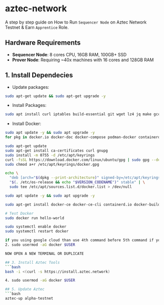 # aztec-network
A step by step guide on How to Run `Sequencer Node` on Aztec Network Testnet & Earn `Apprentice` Role.

## Hardware Requirements
* **Sequencer Node**: 8 cores CPU, 16GB RAM, 100GB+ SSD
* **Prover Node**: Requiring ~40x machines with 16 cores and 128GB RAM


## 1. Install Dependecies
* Update packages:
```bash
sudo apt-get update && sudo apt-get upgrade -y
```

* Install Packages:
```bash
sudo apt install curl iptables build-essential git wget lz4 jq make gcc nano automake autoconf tmux htop nvme-cli libgbm1 pkg-config libssl-dev libleveldb-dev tar clang bsdmainutils ncdu unzip libleveldb-dev  -y
```

* Install Docker:
```bash
sudo apt update -y && sudo apt upgrade -y
for pkg in docker.io docker-doc docker-compose podman-docker containerd runc; do sudo apt-get remove $pkg; done

sudo apt-get update
sudo apt-get install ca-certificates curl gnupg
sudo install -m 0755 -d /etc/apt/keyrings
curl -fsSL https://download.docker.com/linux/ubuntu/gpg | sudo gpg --dearmor -o /etc/apt/keyrings/docker.gpg
sudo chmod a+r /etc/apt/keyrings/docker.gpg

echo \
  "deb [arch="$(dpkg --print-architecture)" signed-by=/etc/apt/keyrings/docker.gpg] https://download.docker.com/linux/ubuntu \
  "$(. /etc/os-release && echo "$VERSION_CODENAME")" stable" | \
  sudo tee /etc/apt/sources.list.d/docker.list > /dev/null

sudo apt update -y && sudo apt upgrade -y

sudo apt-get install docker-ce docker-ce-cli containerd.io docker-buildx-plugin docker-compose-plugin

# Test Docker
sudo docker run hello-world

sudo systemctl enable docker
sudo systemctl restart docker

if you using google cloud than use 4th command before 5th command if you using normal vps than 5th command directly 
2. sudo usermod -aG docker $USER

NOW OPEN A NEW TERMINAL OR DUPLICATE

## 3. Install Aztec Tools
```bash
bash -i <(curl -s https://install.aztec.network)

4. sudo usermod -aG docker $USER

## 5. Update Aztec
```bash
aztec-up alpha-testnet
